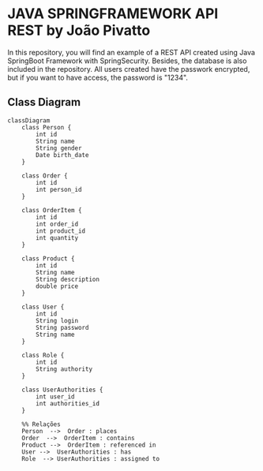 # JAVA SPRINGFRAMEWORK API REST by João Pivatto

 In this repository, you will find an example of a REST API created using Java SpringBoot Framework with SpringSecurity. Besides, the database is also included in the repository. All users created have the passwork encrypted, but if you want to have access, the password is "1234".

 ## Class Diagram

```mermaid
classDiagram
    class Person {
        int id
        String name
        String gender
        Date birth_date
    }

    class Order {
        int id
        int person_id
    }

    class OrderItem {
        int id
        int order_id
        int product_id
        int quantity
    }

    class Product {
        int id
        String name
        String description
        double price
    }

    class User {
        int id
        String login
        String password
        String name
    }

    class Role {
        int id
        String authority
    }

    class UserAuthorities {
        int user_id
        int authorities_id
    }

    %% Relações
    Person  -->  Order : places
    Order  -->  OrderItem : contains
    Product -->  OrderItem : referenced in
    User -->  UserAuthorities : has
    Role  --> UserAuthorities : assigned to

```
